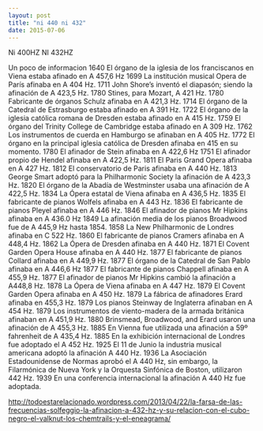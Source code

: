 ```yaml
---
layout: post
title: "ni 440 ni 432"
date: 2015-07-06
---
```

Ni 400HZ NI 432HZ

Un poco de informacion
1640 El órgano de la iglesia de los franciscanos en Viena estaba afinado en A 457,6 Hz
1699 La institución musical Opera de París afinaba en A 404 Hz.
1711 John Shore’s inventó el diapasón; siendo la afinación de A 423,5 Hz.
1780 Stines, para Mozart, A 421 Hz.
1780 Fabricante de órganos Schulz afinaba en A 421,3 Hz.
1714 El órgano de la Catedral de Estrasburgo estaba afinado en A 391 Hz.
1722 El órgano de la iglesia católica romana de Dresden estaba afinado en A 415 Hz.
1759 El órgano del Trinity College de Cambridge estaba afinado en A 309 Hz.
1762 Los instrumentos de cuerda en Hamburgo se afinaban en A 405 Hz.
1772 El órgano en la principal iglesia católica de Dresden afinaba en 415 en su momento.
1780 El afinador de Stein afinaba en A 422,6 Hz
1751 El afinador propio de Hendel afinaba en A 422,5 Hz.
1811 El Paris Grand Opera afinaba en A 427 Hz.
1812 El conservatorio de Paris afinaba en A 440 Hz.
1813 George Smart adoptó para la Philharmonic Society la afinación de A 423,3 Hz.
1820 El órgano de la Abadía de Westminster usaba una afinación de A 422,5 Hz.
1834 La Ópera estatal de Viena afinaba en A 436,5 Hz.
1835 El fabricante de pianos Wolfels afinaba en A 443 Hz.
1836 El fabricante de pianos Pleyel afinaba en A 446 Hz.
1846 El afinador de pianos Mr Hipkins afinaba en A 436.0 Hz
1849 La afinación media de los pianos Broadwood fue de A 445,9 Hz hasta 1854.
1858 La New Philharmonic de Londres afinaba en C 522 Hz.
1860 El fabricante de pianos Cramers afinaba en A 448,4 Hz.
1862 La Ópera de Dresden afinaba en A 440 Hz.
1871 El Covent Garden Opera House afinaba en A 440 Hz.
1877 El fabricante de pianos Collard afinaba en A 449,9 Hz.
1877 El órgano de la Catedral de San Pablo afinaba en A 446,6 Hz
1877 El fabricante de pianos Chappell afinaba en A 455,9 Hz.
1877 El afinador de pianos Mr Hipkins cambió la afinación a A448,8 Hz.
1878 La Ópera de Viena afinaba en A 447 Hz.
1879 El Covent Garden Opera afinaba en A 450 Hz.
1879 La fábrica de afinadores Erard afinaba en 455,3 Hz.
1879 Los pianos Steinway de Inglaterra afinaban en A 454 Hz.
1879 Los instrumentos de viento-madera de la armada británica afinaban en A 451,9 Hz.
1880 Brinsmead, Broadwood, and Erard usaron una afinación de A 455,3 Hz.
1885 En Vienna fue utilizada una afinación a 59º fahrenheit de A 435,4 Hz.
1885 En la exhibición internacional de Londres fue adoptado el A 452 Hz.
1925 El 11 de Junio la industria musical americana adoptó la afinación A 440 Hz.
1936 La Asociación Estadounidense de Normas aprobó el A 440 Hz, sin embargo, la Filarmónica de Nueva York y la Orquesta Sinfónica de Boston, utilizaron 442 Hz.
1939 En una conferencia internacional la afinación A 440 Hz fue adoptada.

http://todoestarelacionado.wordpress.com/2013/04/22/la-farsa-de-las-frecuencias-solfeggio-la-afinacion-a-432-hz-y-su-relacion-con-el-cubo-negro-el-valknut-los-chemtrails-y-el-eneagrama/

